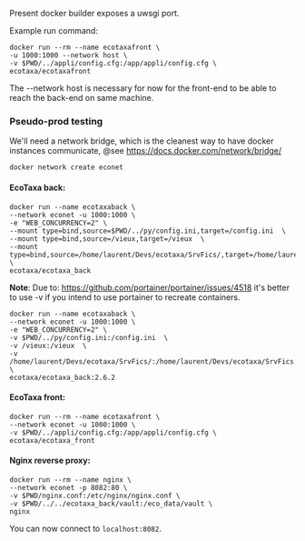 Present docker builder exposes a uwsgi port.

Example run command:

    docker run --rm --name ecotaxafront \ 
    -u 1000:1000 --network host \
    -v $PWD/../appli/config.cfg:/app/appli/config.cfg \ 
    ecotaxa/ecotaxafront 

The --network host is necessary for now for the front-end to be able to reach the back-end on same machine.

### Pseudo-prod testing

We'll need a network bridge, which is the cleanest way to have docker instances communicate,
@see https://docs.docker.com/network/bridge/

    docker network create econet

#### EcoTaxa back:

    docker run --name ecotaxaback \
    --network econet -u 1000:1000 \
    -e "WEB_CONCURRENCY=2" \
    --mount type=bind,source=$PWD/../py/config.ini,target=/config.ini  \
    --mount type=bind,source=/vieux,target=/vieux  \
    --mount type=bind,source=/home/laurent/Devs/ecotaxa/SrvFics/,target=/home/laurent/Devs/ecotaxa/SrvFics \
    ecotaxa/ecotaxa_back

**Note**: Due to: https://github.com/portainer/portainer/issues/4518 it's better to use -v if you intend to use portainer to
recreate containers.

    docker run --name ecotaxaback \
    --network econet -u 1000:1000 \
    -e "WEB_CONCURRENCY=2" \
    -v $PWD/../py/config.ini:/config.ini  \
    -v /vieux:/vieux  \
    -v /home/laurent/Devs/ecotaxa/SrvFics/:/home/laurent/Devs/ecotaxa/SrvFics \
    ecotaxa/ecotaxa_back:2.6.2

#### EcoTaxa front:

    docker run --rm --name ecotaxafront \
    --network econet -u 1000:1000 \
    -v $PWD/../appli/config.cfg:/app/appli/config.cfg \
    ecotaxa/ecotaxa_front

#### Nginx reverse proxy:

    docker run --rm --name nginx \ 
    --network econet -p 8082:80 \
    -v $PWD/nginx.conf:/etc/nginx/nginx.conf \
    -v $PWD/../../ecotaxa_back/vault:/eco_data/vault \
    nginx

You can now connect to `localhost:8082`.


